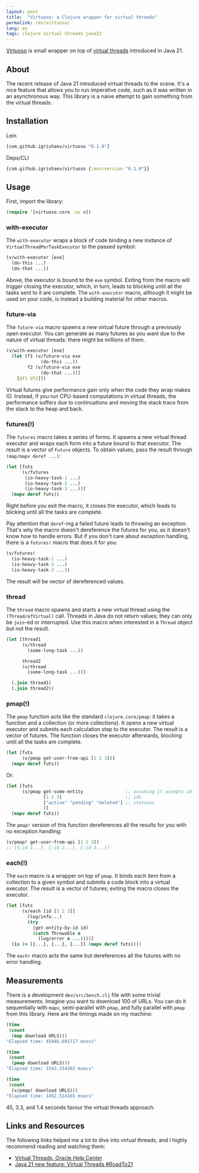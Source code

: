 ```yaml
---
layout: post
title:  "Virtuoso: a Clojure wrapper for virtual threads"
permalink: /en/virtuoso/
lang: en
tags: clojure virtual threads java21
---
```


[lib]: https://github.com/igrishaev/virtuoso

[virtual-threads]: https://docs.oracle.com/en/java/javase/21/core/virtual-threads.html

[Virtuoso][lib] is small wrapper on top of [virtual threads][virtual-threads]
introduced in Java 21.

## About

The recent release of Java 21 introduced virtual threads to the scene. It's a
nice feature that allows you to run imperative code, such as it was written in
an asynchronous way. This library is a naive attempt to gain something from the
virtual threads.

## Installation

Lein

~~~clojure
[com.github.igrishaev/virtuoso "0.1.0"]
~~~

Deps/CLI

~~~clojure
{com.github.igrishaev/virtuoso {:mvn/version "0.1.0"}}
~~~

## Usage

First, import the library:

~~~clojure
(require '[virtuoso.core :as v])
~~~

### with-executor

The `with-executor` wraps a block of code binding a new instance of
`VirtualThreadPerTaskExecutor` to the passed symbol:

~~~clojure
(v/with-executor [exe]
  (do-this ...)
  (do-that ...))
~~~

Above, the executor is bound to the `exe` symbol. Exiting from the macro will
trigger closing the executor, which, in turn, leads to blocking until all the
tasks sent to it are complete. The `with-executor` macro, although it might be
used on your code, is instead a building material for other macros.


### future-via

The `future-via` macro spawns a new virtual future through a previously open
executor. You can generate as many futures as you want due to the nature of
virtual threads: there might be millions of them.

~~~clojure
(v/with-executor [exe]
  (let [f1 (v/future-via exe
             (do-this ...))
        f2 (v/future-via exe
             (do-that ...))]
    [@f1 @f2]))
~~~

Virtual futures give performance gain only when the code they wrap makes
IO. Instead, if you run CPU-based computations in virtual threads, the
performance suffers due to continuations and moving the stack trace from the
stack to the heap and back.

### futures(!)

The `futures` macro takes a series of forms. It spawns a new virtual thread
executor and wraps each form into a future bound to that executor. The result is
a vector of `Future` objects. To obtain values, pass the result through
`(map/mapv deref ...)`:

~~~clojure
(let [futs
      (v/futures
       (io-heavy-task-1 ...)
       (io-heavy-task-2 ...)
       (io-heavy-task-3 ...))]
  (mapv deref futs))
~~~

Right before you exit the macro, it closes the executor, which leads to blicking
until all the tasks are complete.

Pay attention that `deref`-ing a failed future leads to throwing an
exception. That's why the macro doesn't dereference the futures for you, as it
doesn't know how to handle errors. But if you don't care about exception
handling, there is a `futures!` macro that does it for you:

~~~clojure
(v/futures!
  (io-heavy-task-1 ...)
  (io-heavy-task-2 ...)
  (io-heavy-task-3 ...))
~~~

The result will be vector of dereferenced values.

### thread

The `thread` macro spawns and starts a new virtual thread using the
`(Thread/ofVirtual)` call. Threads in Java do not return values; they can only
be `join`-ed or interrupted. Use this macro when interested in a `Thread` object
but not the result.

~~~clojure
(let [thread1
      (v/thread
        (some-long-task ...))

      thread2
      (v/thread
        (some-long-task ...))]

  (.join thread1)
  (.join thread2))
~~~

### pmap(!)

The `pmap` function acts like the standard `clojure.core/pmap`: it takes a
function and a collection (or more collections). It opens a new virtual executor
and submits each calculation step to the executor. The result is a vector of
futures. The function closes the executor afterwards, blocking until all the
tasks are complete.

~~~clojure
(let [futs
      (v/pmap get-user-from-api [1 2 3])]
  (mapv deref futs))
~~~

Or:

~~~clojure
(let [futs
      (v/pmap get-some-entity                ;; assuming it accepts id and status
              [1 2 3]                        ;; ids
              ["active" "pending" "deleted"] ;; statuses
              )]
  (mapv deref futs))
~~~

The `pmap!` version of this function dereferences all the results for you with
no exception handling:

~~~clojure
(v/pmap! get-user-from-api [1 2 3])
;; [{:id 1...}, {:id 2...}, {:id 3...}]
~~~

### each(!)

The `each` macro is a wrapper on top of `pmap`. It binds each item from a
collection to a given symbol and submits a code block into a virtual
executor. The result is a vector of futures; exiting the macro closes the
executor.

~~~clojure
(let [futs
      (v/each [id [1 2 3]]
        (log/info...)
        (try
          (get-entity-by-id id)
          (catch Throwable e
            (log/error e ...))))]
  (is (= [{...}, {...}, {...}] (mapv deref futs))))
~~~

The `each!` macro acts the same but dereferences all the futures with no error handling.

## Measurements

There is a development `dev/src/bench.clj` file with some trivial
measurements. Imagine you want to download 100 of URLs. You can do it
sequentially with `mapv`, semi-parallel with `pmap`, and fully parallel with
`pmap` from this library. Here are the timings made on my machine:

~~~clojure
(time
 (count
  (map download URLS)))
"Elapsed time: 45846.601717 msecs"

(time
 (count
  (pmap download URLS)))
"Elapsed time: 3343.254302 msecs"

(time
 (count
  (v/pmap! download URLS)))
"Elapsed time: 1452.514165 msecs"
~~~

45, 3.3, and 1.4 seconds favour the virtual threads approach.

## Links and Resources

The following links helped me a lot to dive into virtual threads, and I highly
recommend reading and watching them:

- [Virtual Threads, Oracle Help Center](https://docs.oracle.com/en/java/javase/21/core/virtual-threads.html)
- [Java 21 new feature: Virtual Threads #RoadTo21](https://www.youtube.com/watch?v=5E0LU85EnTI)
